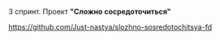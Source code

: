 3 спринт. Проект **"Сложно сосредоточиться"**

https://github.com/Just-nastya/slozhno-sosredotochitsya-fd